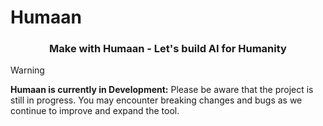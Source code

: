 # Humaan
<p align="center">
  <h3 align="center">Make with Humaan - Let's build AI for Humanity</h3>
</p>

>[!Warning]
>**Humaan is currently in Development:** Please be aware that the project is still in progress. You may encounter breaking changes and bugs as we continue to improve and expand the tool.
